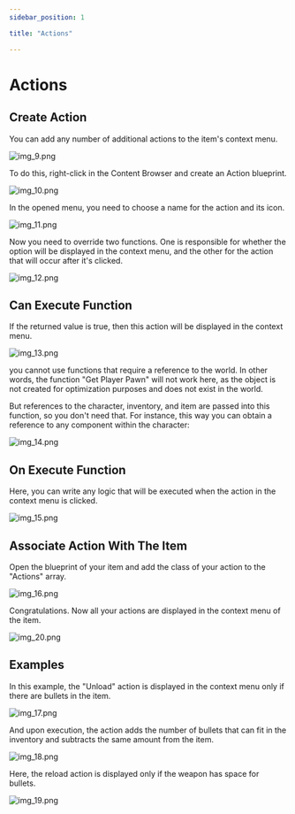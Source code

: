 ```yaml
---
sidebar_position: 1

title: "Actions"

---
```


# Actions

## Create Action

You can add any number of additional actions to the item's context menu.

![img_9.png](Images%2Fimg_9.png)

To do this, right-click in the Content Browser and create an Action blueprint.

![img_10.png](Images%2Fimg_10.png)

In the opened menu, you need to choose a name for the action and its icon.

![img_11.png](Images%2Fimg_11.png)

Now you need to override two functions. One is responsible for whether the option will be displayed in the context menu,
and the other for the action that will occur after it's clicked.

![img_12.png](Images%2Fimg_12.png)

## Can Execute Function

If the returned value is true, then this action will be displayed in the context menu.

![img_13.png](Images%2Fimg_13.png)

you cannot use functions that require a reference to the world. In other words, the function "Get Player Pawn" will not
work here, as the object is not created for optimization purposes and does not exist in the world.

But references to the character, inventory, and item are passed into this function, so you don't need that. For
instance, this way you can obtain a reference to any component within the character:

![img_14.png](Images%2Fimg_14.png)

## On Execute Function

Here, you can write any logic that will be executed when the action in the context menu is clicked.

![img_15.png](Images%2Fimg_15.png)

## Associate Action With The Item

Open the blueprint of your item and add the class of your action to the "Actions" array.

![img_16.png](Images%2Fimg_16.png)

Congratulations. Now all your actions are displayed in the context menu of the item.

![img_20.png](Images/img_20.png)

## Examples

In this example, the "Unload" action is displayed in the context menu only if there are bullets in the item.

![img_17.png](Images%2Fimg_17.png)

And upon execution, the action adds the number of bullets that can fit in the inventory and subtracts the same amount
from the item.

![img_18.png](Images%2Fimg_18.png)

Here, the reload action is displayed only if the weapon has space for bullets.

![img_19.png](Images%2Fimg_19.png)